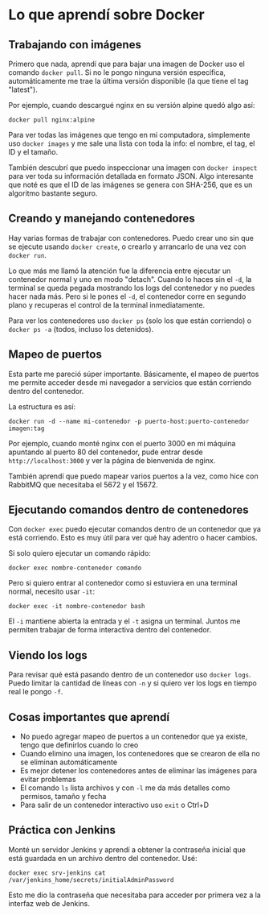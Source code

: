 # Lo que aprendí sobre Docker

## Trabajando con imágenes

Primero que nada, aprendí que para bajar una imagen de Docker uso el comando `docker pull`. Si no le pongo ninguna versión específica, automáticamente me trae la última versión disponible (la que tiene el tag "latest").

Por ejemplo, cuando descargué nginx en su versión alpine quedó algo así:
```
docker pull nginx:alpine
```

Para ver todas las imágenes que tengo en mi computadora, simplemente uso `docker images` y me sale una lista con toda la info: el nombre, el tag, el ID y el tamaño.

También descubrí que puedo inspeccionar una imagen con `docker inspect` para ver toda su información detallada en formato JSON. Algo interesante que noté es que el ID de las imágenes se genera con SHA-256, que es un algoritmo bastante seguro.

## Creando y manejando contenedores

Hay varias formas de trabajar con contenedores. Puedo crear uno sin que se ejecute usando `docker create`, o crearlo y arrancarlo de una vez con `docker run`.

Lo que más me llamó la atención fue la diferencia entre ejecutar un contenedor normal y uno en modo "detach". Cuando lo haces sin el `-d`, la terminal se queda pegada mostrando los logs del contenedor y no puedes hacer nada más. Pero si le pones el `-d`, el contenedor corre en segundo plano y recuperas el control de la terminal inmediatamente.

Para ver los contenedores uso `docker ps` (solo los que están corriendo) o `docker ps -a` (todos, incluso los detenidos).

## Mapeo de puertos

Esta parte me pareció súper importante. Básicamente, el mapeo de puertos me permite acceder desde mi navegador a servicios que están corriendo dentro del contenedor. 

La estructura es así:
```
docker run -d --name mi-contenedor -p puerto-host:puerto-contenedor imagen:tag
```

Por ejemplo, cuando monté nginx con el puerto 3000 en mi máquina apuntando al puerto 80 del contenedor, pude entrar desde `http://localhost:3000` y ver la página de bienvenida de nginx.

También aprendí que puedo mapear varios puertos a la vez, como hice con RabbitMQ que necesitaba el 5672 y el 15672.

## Ejecutando comandos dentro de contenedores

Con `docker exec` puedo ejecutar comandos dentro de un contenedor que ya está corriendo. Esto es muy útil para ver qué hay adentro o hacer cambios.

Si solo quiero ejecutar un comando rápido:
```
docker exec nombre-contenedor comando
```

Pero si quiero entrar al contenedor como si estuviera en una terminal normal, necesito usar `-it`:
```
docker exec -it nombre-contenedor bash
```

El `-i` mantiene abierta la entrada y el `-t` asigna un terminal. Juntos me permiten trabajar de forma interactiva dentro del contenedor.

## Viendo los logs

Para revisar qué está pasando dentro de un contenedor uso `docker logs`. Puedo limitar la cantidad de líneas con `-n` y si quiero ver los logs en tiempo real le pongo `-f`.

## Cosas importantes que aprendí

- No puedo agregar mapeo de puertos a un contenedor que ya existe, tengo que definirlos cuando lo creo
- Cuando elimino una imagen, los contenedores que se crearon de ella no se eliminan automáticamente
- Es mejor detener los contenedores antes de eliminar las imágenes para evitar problemas
- El comando `ls` lista archivos y con `-l` me da más detalles como permisos, tamaño y fecha
- Para salir de un contenedor interactivo uso `exit` o Ctrl+D

## Práctica con Jenkins

Monté un servidor Jenkins y aprendí a obtener la contraseña inicial que está guardada en un archivo dentro del contenedor. Usé:
```
docker exec srv-jenkins cat /var/jenkins_home/secrets/initialAdminPassword
```

Esto me dio la contraseña que necesitaba para acceder por primera vez a la interfaz web de Jenkins.
